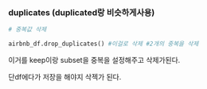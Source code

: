 
### duplicates  (duplicated랑 비슷하게사용)

```python
# 중복값 삭제

airbnb_df.drop_duplicates() #이걸로 삭제 #2개의 중복을 삭제
```
이거를 keep이랑 subset을 중복을 설정해주고 삭제가된다.

단df에다가 저장을 해야지 삭젝가 된다.

